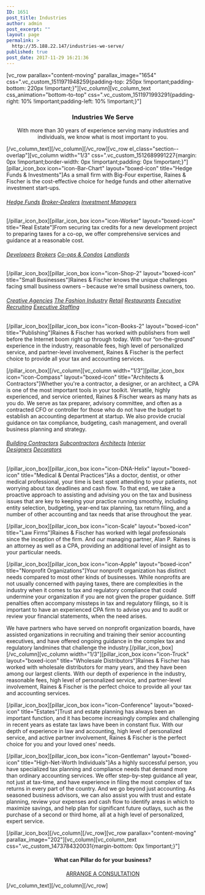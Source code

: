```yaml
---
ID: 1651
post_title: Industries
author: admin
post_excerpt: ""
layout: page
permalink: >
  http://35.188.22.147/industries-we-serve/
published: true
post_date: 2017-11-29 16:21:36
---
```

[vc_row parallax="content-moving" parallax_image="1654" css=".vc_custom_1511971948259{padding-top: 250px !important;padding-bottom: 220px !important;}"][vc_column][vc_column_text css_animation="bottom-to-top" css=".vc_custom_1511971993291{padding-right: 10% !important;padding-left: 10% !important;}"]
<h3 style="text-align: center;">Industries We Serve</h3>
<p class="lead" style="text-align: center;">With more than 30 years of experience serving many industries and individuals, we know what is most important to you.</p>
[/vc_column_text][/vc_column][/vc_row][vc_row el_class="section--overlap"][vc_column width="1/3" css=".vc_custom_1512689991227{margin: 0px !important;border-width: 0px !important;padding: 0px !important;}"][pillar_icon_box icon="icon-Bar-Chart" layout="boxed-icon" title="Hedge Funds &amp; Investments"]As a small firm with Big-Four expertise, Raines &amp; Fischer is the cost-effective choice for hedge funds and other alternative investment start-ups.
<h6><a href="/industries-we-serve/hedge-funds-investments/hedge-funds" target="_self">Hedge Funds</a> <a href="/industries-we-serve/hedge-funds-and-investors/broker-dealers" target="_self">Broker-Dealers</a> <a href="/industries-we-serve/hedge-funds-and-investors/investment-managers" target="_self">Investment Managers</a></h6>
[/pillar_icon_box][pillar_icon_box icon="icon-Worker" layout="boxed-icon" title="Real Estate"]From securing tax credits for a new development project to preparing taxes for a co-op, we offer comprehensive services and guidance at a reasonable cost.
<h6><a href="http://www.rainesfischer.com/industries-we-serve/real-estate/developers" target="_self">Developers</a> <a href="http://www.rainesfischer.com/industries-we-serve/real-estate/brokers" target="_self">Brokers</a> <a href="http://www.rainesfischer.com/industries-we-serve/real-estate/cooperatives-condominiums" target="_self">Co-ops &amp; Condos</a> <a href="http://www.rainesfischer.com/industries-we-serve/real-estate/landlords" target="_self">Landlords</a></h6>
[/pillar_icon_box][pillar_icon_box icon="icon-Shop-2" layout="boxed-icon" title="Small Businesses"]Raines &amp; Fischer knows the unique challenges facing small business owners – because we’re small business owners, too.
<h6><a href="http://www.rainesfischer.com/industries-we-serve/small-businesses/creative-agencies" target="_self">Creative Agencies</a> <a href="http://www.rainesfischer.com/industries-we-serve/small-businesses/fashion-industry" target="_self">The Fashion Industry</a> <a href="http://www.rainesfischer.com/industries-we-serve/small-businesses/retail" target="_self">Retail</a> <a href="http://www.rainesfischer.com/industries-we-serve/small-businesses/restaurants" target="_self">Restaurants</a> <a href="http://www.rainesfischer.com/industries-we-serve/small-businesses/executive-recruiting-staffing" target="_self">Executive Recruiting</a> <a href="http://www.rainesfischer.com/industries-we-serve/small-businesses/executive-recruiting-staffing" target="_self">Executive Staffing</a></h6>
[/pillar_icon_box][pillar_icon_box icon="icon-Books-2" layout="boxed-icon" title="Publishing"]Raines &amp; Fischer has worked with publishers from well before the Internet boom right up through today. With our “on-the-ground” experience in the industry, reasonable fees, high level of personalized service, and partner-level involvement, Raines &amp; Fischer is the perfect choice to provide all your tax and accounting services.

[/pillar_icon_box][/vc_column][vc_column width="1/3"][pillar_icon_box icon="icon-Compass" layout="boxed-icon" title="Architects &amp; Contractors"]Whether you're a contractor, a designer, or an architect, a CPA is one of the most important tools in your toolkit. Versatile, highly experienced, and service oriented, Raines &amp; Fischer wears as many hats as you do. We serve as tax preparer, advisory committee, and often as a contracted CFO or controller for those who do not have the budget to establish an accounting department at startup. We also provide crucial guidance on tax compliance, budgeting, cash management, and overall business planning and strategy.
<h6><a href="http://www.rainesfischer.com/industries-we-serve/architectscontractors/building-contractors-subcontractors" target="_self">Building Contractors</a> <a href="http://www.rainesfischer.com/industries-we-serve/architectscontractors/building-contractors-subcontractors" target="_self">Subcontractors</a> <a href="http://www.rainesfischer.com/industries-we-serve/architectscontractors/architects" target="_self">Architects</a> <a href="http://www.rainesfischer.com/industries-we-serve/architectscontractors/interior-designers" target="_self">Interior Designers</a> <a href="http://www.rainesfischer.com/industries-we-serve/architectscontractors/interior-designers" target="_self">Decorators</a></h6>
[/pillar_icon_box][pillar_icon_box icon="icon-DNA-Helix" layout="boxed-icon" title="Medical &amp; Dental Practices"]As a doctor, dentist, or other medical professional, your time is best spent attending to your patients, not worrying about tax deadlines and cash flow. To that end, we take a proactive approach to assisting and advising you on the tax and business issues that are key to keeping your practice running smoothly, including entity selection, budgeting, year-end tax planning, tax return filing, and a number of other accounting and tax needs that arise throughout the year.

[/pillar_icon_box][pillar_icon_box icon="icon-Scale" layout="boxed-icon" title="Law Firms"]Raines &amp; Fischer has worked with legal professionals since the inception of the firm. And our managing partner, Alan P. Raines is an attorney as well as a CPA, providing an additional level of insight as to your particular needs.

[/pillar_icon_box][pillar_icon_box icon="icon-Apple" layout="boxed-icon" title="Nonprofit Organizations"]Your nonprofit organization has distinct needs compared to most other kinds of businesses. While nonprofits are not usually concerned with paying taxes, there are complexities in the industry when it comes to tax and regulatory compliance that could undermine your organization if you are not given the proper guidance. Stiff penalties often accompany missteps in tax and regulatory filings, so it is important to have an experienced CPA firm to advise you and to audit or review your financial statements, when the need arises.

We have partners who have served on nonprofit organization boards, have assisted organizations in recruiting and training their senior accounting executives, and have offered ongoing guidance in the complex tax and regulatory landmines that challenge the industry.[/pillar_icon_box][/vc_column][vc_column width="1/3"][pillar_icon_box icon="icon-Truck" layout="boxed-icon" title="Wholesale Distributors"]Raines &amp; Fischer has worked with wholesale distributors for many years, and they have been among our largest clients. With our depth of experience in the industry, reasonable fees, high level of personalized service, and partner-level involvement, Raines &amp; Fischer is the perfect choice to provide all your tax and accounting services.

[/pillar_icon_box][pillar_icon_box icon="icon-Conference" layout="boxed-icon" title="Estates"]Trust and estate planning has always been an important function, and it has become increasingly complex and challenging in recent years as estate tax laws have been in constant flux. With our depth of experience in law and accounting, high level of personalized service, and active partner involvement, Raines &amp; Fischer is the perfect choice for you and your loved ones’ needs.

[/pillar_icon_box][pillar_icon_box icon="icon-Gentleman" layout="boxed-icon" title="High-Net-Worth Individuals"]As a highly successful person, you have specialized tax planning and compliance needs that demand more than ordinary accounting services. We offer step-by-step guidance all year, not just at tax-time, and have experience in filing the most complex of tax returns in every part of the country. And we go beyond just accounting. As seasoned business advisors, we can also assist you with trust and estate planning, review your expenses and cash flow to identify areas in which to maximize savings, and help plan for significant future outlays, such as the purchase of a second or third home, all at a high level of personalized, expert service.

[/pillar_icon_box][/vc_column][/vc_row][vc_row parallax="content-moving" parallax_image="202"][vc_column][vc_column_text css=".vc_custom_1473784320031{margin-bottom: 0px !important;}"]
<h4 style="text-align: center;">What can Pillar do for your business?</h4>
<p style="text-align: center;"><a class="btn btn--primary" href="/pages/contact-simple/"><span class="btn__text">ARRANGE A CONSULTATION</span></a></p>
[/vc_column_text][/vc_column][/vc_row]